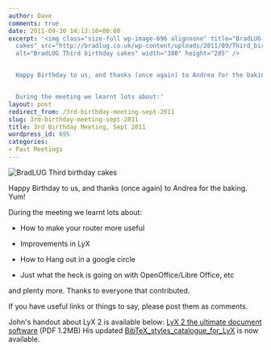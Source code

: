 ```yaml
---
author: Dave
comments: true
date: 2011-09-30 14:13:10+00:00
excerpt: '<img class="size-full wp-image-696 alignnone" title="BradLUG Third birthday
  cakes" src="http://bradlug.co.uk/wp-content/uploads/2011/09/Third_birthday_cakes_380px.jpg"
  alt="BradLUG Third birthday cakes" width="380" height="285" />


  Happy Birthday to us, and thanks (once again) to Andrea for the baking. Yum!


  During the meeting we learnt lots about:'
layout: post
redirect_from: /3rd-birthday-meeting-sept-2011
slug: 3rd-birthday-meeting-sept-2011
title: 3rd Birthday Meeting, Sept 2011
wordpress_id: 695
categories:
- Past Meetings
---
```


![BradLUG Third birthday cakes](http://bradlug.co.uk/wp-content/uploads/2011/09/Third_birthday_cakes_380px.jpg)

Happy Birthday to us, and thanks (once again) to Andrea for the baking. Yum!

During the meeting we learnt lots about:



	
  * How to make your router more useful

	
  * Improvements in LyX

	
  * How to Hang out in a google circle

	
  * Just what the heck is going on with OpenOffice/Libre Office, etc


and plenty more. Thanks to everyone that contributed.

If you have useful links or things to say, please post them as comments.

John's handout about LyX 2 is available below:
[LyX 2 the ultimate document software](http://bradlug.co.uk/wp-content/uploads/2011/09/LyX_2_the-ultimate_document_software.pdf) (PDF 1.2MB)
His updated [BibTeX_styles_catalogue_for_LyX](http://www.bradlug.co.uk/3rd-birthday-meeting-sept-2011/bibtex_styles_catalogue_for_lyx-3/) is now available.

